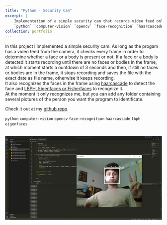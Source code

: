 ```yaml
---
title: "Python - Security Cam"
excerpt: |
    Implementation of a simple security cam that records video feed only when a face or a body is detected in the current frame.  
    `python` `computer-vision` `opencv` `face-recognition` `haarcascade` `lbph` `eigenfaces`
collection: portfolio
---
```


In this project I implemented a simple security cam.
As long as the progam has a video feed from the camera, it checks every frame in order to determine whether a face or a body is present or not. If a face or a body is detected it starts recording until there are no faces or bodies in the frame, at which moment starts a ountdown of 3 seconds and then, if still no faces or bodies are in the frame, it stops recording and saves the file with the exact date as file name, otherwise it keeps recording. \
It also recognizes the faces in the frame using [haarcascade](https://docs.opencv.org/4.x/db/d28/tutorial_cascade_classifier.html) to detect the face and [LBPH, Eigenfaces or Fisherfaces](https://docs.opencv.org/4.x/da/d60/tutorial_face_main.html) to recognize it. \
At the moment it only recognizes me, but you can add any folder containing several pictures of the person you want the program to identificate.

Check it out at my [github repo](https://github.com/GianFederico/SIDE-security_cam_v2).

`python` `computer-vision` `opencv` `face-recognition` `haarcascade` `lbph` `eigenfaces`

<br/><img src='/images/sec_cam.jpg'>

